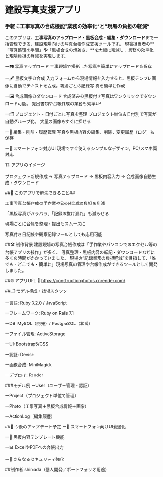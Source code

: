 # 建設写真支援アプリ

### 手軽に工事写真の合成機能”業務の効率化”と”現場の負担の軽減”

このアプリは、**工事写真のアップロード・黒板合成・編集・ダウンロード**まで一括管理できる、建設現場向けの写真台帳作成支援ツールです。
現場担当者の**「写真整理の手間」**や**「黒板合成の煩雑さ」**を大幅に削減し、業務の効率化と現場負担の軽減を実現します。

ー📷 写真アップロード
   工事現場で撮影した写真を簡単にアップロード＆保存

ー🖋️ 黒板文字の合成
   入力フォームから現場情報を入力すると、黒板テンプレ画像に自動でテキストを合成。現場ごとの記録写    真を簡単に作成
   
ー🖼️ 合成画像のダウンロード
  合成済みの黒板付き写真はワンクリックでダウンロード可能。
  提出書類や台帳作成の業務も効率UP

ー🗂️ プロジェクト・日付ごとに写真を整理
プロジェクト単位＆日付別で写真が自動グループ化。
大量の画像もすぐに探せる

ー📝 編集・削除・履歴管理
写真や黒板内容の編集、削除、変更履歴（ログ）も保存

ー📱 スマートフォン対応UI
現場ですぐ使えるシンプルなデザイン。PC/スマホ両対応

🏗️ アプリのイメージ

プロジェクト新規作成 → 写真アップロード → 黒板内容入力 → 合成画像自動生成・ダウンロード


##🎯 このアプリで解決できること##

工事写真台帳作成の手作業やExcel合成の負担を削減

「黒板写真がバラバラ」「記録の抜け漏れ」も減らせる

現場ごとに台帳を整理・提出もスムーズに

写真付き日記帳や観察記録ツールとしても応用可能

##🛠️ 制作背景
 建設現場の写真台帳作成は「手作業やパソコンでのエクセル等の台帳アプリの操作」が多く、
写真整理・黒板内容の転記・ダウンロードなどに多くの時間がかかっていました。
現場の“記録業務の負担軽減”を目指して、「誰でも・どこでも・簡単に」現場写真の管理や台帳作成ができるツールとして開発しました。

##🌐 アプリURL
 🔗 https://constructionphotos.onrender.com/

##🗂️ モデル構成・技術スタック

ー言語: Ruby 3.2.0 / JavaScript

ーフレームワーク: Ruby on Rails 7.1

ーDB: MySQL（開発）/ PostgreSQL（本番）

ーファイル管理: ActiveStorage

ーUI: Bootstrap5/CSS

ー認証: Devise

ー画像合成: MiniMagick

ーデプロイ: Render

###モデル例
ーUser（ユーザー管理・認証）

ーProject（プロジェクト単位で管理）

ーPhoto（工事写真＋黒板合成情報＋画像）

ーActionLog（編集履歴）

##🚀 今後のアップデート予定
ー📱 スマートフォン向けUI最適化

ー📝 黒板内容テンプレート機能

ー📊 ExcelやPDFへの台帳出力

ー🔐 さらなるセキュリティ強化

##制作者
shimada（個人開発／ポートフォリオ用途）

